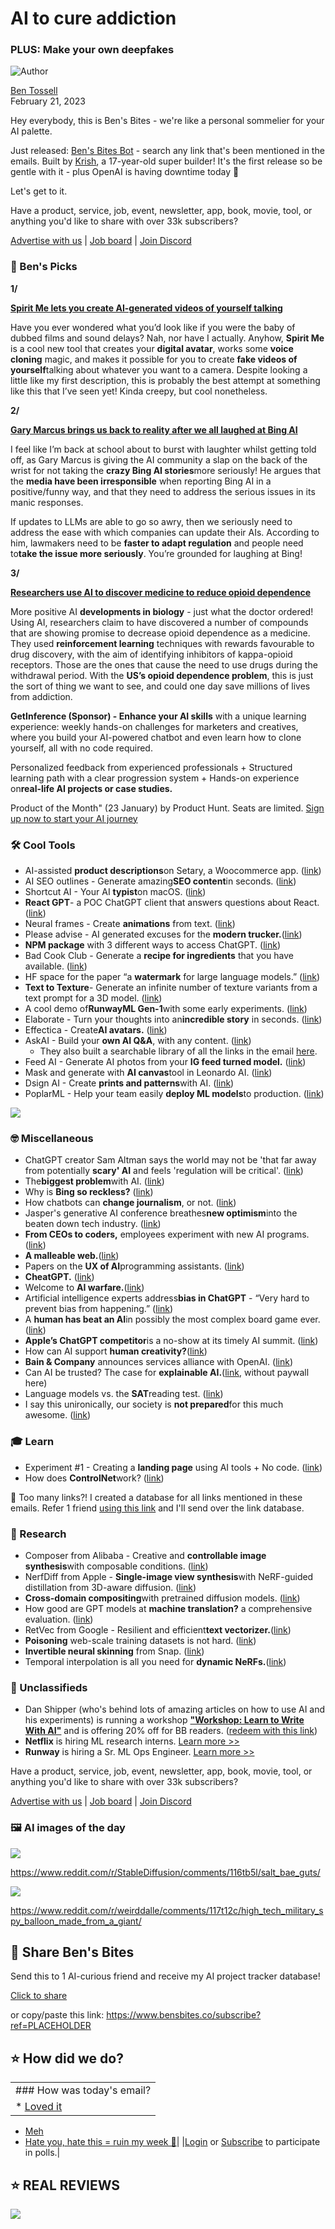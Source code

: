 # AI to cure addiction

### PLUS: Make your own deepfakes

![Author](https://media.beehiiv.com/cdn-cgi/image/fit=scale-down,format=auto,onerror=redirect,quality=80/uploads/user/profile_picture/fc858b4d-39e3-4be1-abf4-2b55504e21a2/thumb_uJ4UYake_400x400.jpg)

[Ben Tossell](https://www.twitter.com/bentossell)\
February 21, 2023

Hey everybody, this is Ben's Bites - we're like a personal sommelier for your AI palette.

Just released: [Ben's Bites Bot](https://search.bensbites.co/) - search any link that's been mentioned in the emails. Built by [Krish](https://twitter.com/krishnerkar), a 17-year-old super builder! It's the first release so be gentle with it - plus OpenAI is having downtime today 😬

Let's get to it.

Have a product, service, job, event, newsletter, app, book, movie, tool, or anything you'd like to share with over 33k subscribers?

[Advertise with us](https://sponsor.bensbites.co/) | [Job board](https://gigs.bensbites.co/) | [Join Discord](https://discord.gg/qd92NKjDdE)

### 🤌 Ben's Picks

**1/**

[**Spirit Me lets you create AI-generated videos of yourself talking**](https://spiritme.tech/)

Have you ever wondered what you’d look like if you were the baby of dubbed films and sound delays? Nah, nor have I actually. Anyhow, **Spirit Me** is a cool new tool that creates your **digital avatar**, works some **voice cloning** magic, and makes it possible for you to create **fake videos of yourself**talking about whatever you want to a camera. Despite looking a little like my first description, this is probably the best attempt at something like this that I’ve seen yet! Kinda creepy, but cool nonetheless.

**2/**

[**Gary Marcus brings us back to reality after we all laughed at Bing AI**](https://garymarcus.substack.com/p/why-is-bing-so-reckless)

I feel like I’m back at school about to burst with laughter whilst getting told off, as Gary Marcus is giving the AI community a slap on the back of the wrist for not taking the **crazy Bing AI stories**more seriously! He argues that the **media have been irresponsible** when reporting Bing AI in a positive/funny way, and that they need to address the serious issues in its manic responses.

If updates to LLMs are able to go so awry, then we seriously need to address the ease with which companies can update their AIs. According to him, lawmakers need to be **faster to adapt regulation** and people need to**take the issue more seriously**. You’re grounded for laughing at Bing!

**3/**

[**Researchers use AI to discover medicine to reduce opioid dependence**](https://scitechdaily.com/how-ai-can-help-create-and-optimize-drugs-to-treat-opioid-addiction/?utm_content=cmp-true)

More positive AI **developments in biology** - just what the doctor ordered! Using AI, researchers claim to have discovered a number of compounds that are showing promise to decrease opioid dependence as a medicine. They used **reinforcement learning** techniques with rewards favourable to drug discovery, with the aim of identifying inhibitors of kappa-opioid receptors. Those are the ones that cause the need to use drugs during the withdrawal period. With the **US’s opioid dependence problem**, this is just the sort of thing we want to see, and could one day save millions of lives from addiction.

**GetInference (Sponsor) - Enhance your AI skills** with a unique learning experience: weekly hands-on challenges for marketers and creatives, where you build your AI-powered chatbot and even learn how to clone yourself, all with no code required.

Personalized feedback from experienced professionals + Structured learning path with a clear progression system + Hands-on experience on**real-life AI projects or case studies.**

Product of the Month" (23 January) by Product Hunt. Seats are limited. [Sign up now to start your AI journey](https://getinference.com/)

### 🛠️ Cool Tools

- AI-assisted **product descriptions**on Setary, a Woocommerce app. ([link](https://twitter.com/jamesckemp/status/1627590380404310017))
- AI SEO outlines - Generate amazing**SEO content**in seconds. ([link](https://aiseooutlines.com/))
- Shortcut AI - Your AI **typist**on macOS. ([link](https://shortcutai.com/))
- **React GPT**- a POC ChatGPT client that answers questions about React. ([link](https://react-gpt.fly.dev/))
- Neural frames - Create **animations** from text. ([link](https://www.neuralframes.com/))
- Please advise - AI generated excuses for the **modern trucker.**([link](https://www.pleaseadvise.ai/))
- **NPM package** with 3 different ways to access ChatGPT. ([link](https://twitter.com/transitive_bs/status/1627594532618665984))
- Bad Cook Club - Generate a **recipe for ingredients** that you have available. ([link](https://www.badcook.club/))
- HF space for the paper “a **watermark** for large language models.” ([link](https://huggingface.co/spaces/tomg-group-umd/lm-watermarking))
- **Text to Texture**- Generate an infinite number of texture variants from a text prompt for a 3D model. ([link](https://leonardo-ai.typeform.com/text2texture?typeform-source=t.co))
- A cool demo of**RunwayML Gen-1**with some early experiments. ([link](https://twitter.com/karenxcheng/status/1627721862565482496))
- Elaborate - Turn your thoughts into an**incredible story** in seconds. ([link](https://elaborate.ai/))
- Effectica - Create**AI avatars.** ([link](https://effectica.app/))
- AskAI - Build your **own AI Q\&A**, with any content. ([link](https://no-code-ai-model-builder.com/ask-ai))
  - They also built a searchable library of all the links in the email [here](https://no-code-ai-model-builder.com/share-ask-ai?i=Pn98fTiTkXq497PHU8cYuIw2g1zkSK\&n=Ben's-Bites-AI-Library).
- Feed AI - Generate AI photos from your **IG feed turned model.** ([link](https://feed-ai.lol/))
- Mask and generate with **AI canvas**tool in Leonardo AI. ([link](https://twitter.com/LeonardoAi_/status/1627572017938722817))
- Dsign AI - Create **prints and patterns**with AI. ([link](https://app.dsign.ai/))
- PoplarML - Help your team easily **deploy ML models**to production. ([link](https://www.poplarml.com/))

![](https://media.beehiiv.com/cdn-cgi/image/fit=scale-down,format=auto,onerror=redirect,quality=80/uploads/asset/file/18243318-8aa8-4c7c-b76b-6c0211e12920/image.png)

### 🤓 Miscellaneous

- ChatGPT creator Sam Altman says the world may not be 'that far away from potentially **scary' AI** and feels 'regulation will be critical'. ([link](https://archive.is/6NmCV))
- The**biggest problem**with AI. ([link](https://www.youtube.com/watch?v=7emz4zZ226E))
- Why is **Bing so reckless?** ([link](https://garymarcus.substack.com/p/why-is-bing-so-reckless))
- How chatbots can **change journalism**, or not. ([link](https://www.semafor.com/article/02/17/2023/how-chatbots-can-change-journalism-or-not))
- Jasper's generative AI conference breathes**new optimism**into the beaten down tech industry. ([link](https://www.forbes.com/sites/qai/2023/02/20/jaspers-generative-ai-conference-breathes-new-optimism-into-the-beaten-down-tech-industry/?sh=7c9955275cad))
- **From CEOs to coders,** employees experiment with new AI programs. ([link](https://www.wsj.com/articles/from-ceos-to-coders-employees-experiment-with-new-ai-programs-32e1768a))
- **A malleable web.**([link](https://oio.land/the-malleable-web))
- Papers on the **UX of AI**programming assistants. ([link](https://austinhenley.com/blog/uxaicoding.html))
- **CheatGPT.** ([link](https://blog.humphd.org/cheatgpt/))
- Welcome to **AI warfare.**([link](https://open.spotify.com/episode/4LA4gDFDoI4c8i0gQAHb9g))
- Artificial intelligence experts address**bias in ChatGPT** - “Very hard to prevent bias from happening.” ([link](https://www.foxnews.com/media/artificial-intelligence-experts-address-bias-chatgpt-very-hard-prevent-bias-happening))
- A **human has beat an AI**in possibly the most complex board game ever. ([link](https://www.pcgamer.com/a-human-has-beat-an-ai-in-possibly-the-most-complex-board-game-ever/))
- **Apple’s ChatGPT competitor**is a no-show at its timely AI summit. ([link](https://www.macworld.com/article/1517769/apple-ai-summit-chatgpt-bing-bard-competitor.html))
- How can AI support **human creativity?**([link](https://www.weforum.org/agenda/2023/02/ai-can-catalyze-and-inhibit-your-creativity-here-is-how/))
- **Bain & Company** announces services alliance with OpenAI. ([link](https://www.prnewswire.com/news-releases/bain--company-announces-services-alliance-with-openai-to-help-enterprise-clients-identify-and-realize-the-full-potential-and-maximum-value-of-ai-301751396.html))
- Can AI be trusted? The case for **explainable AI.**([link](https://www.forbes.com/sites/heatherwishartsmith/2023/02/20/can-ai-be-trusted-the-case-for-explainable-ai/), without paywall here)
- Language models vs. the **SAT**reading test. ([link](https://jeffq.com/blog/language-models-vs-the-sat-reading-test/))
- I say this unironically, our society is **not prepared**for this much awesome. ([link](https://www.jonstokes.com/p/i-say-this-unironically-our-society))

### 🎓 Learn

- Experiment #1 - Creating a **landing page** using AI tools + No code. ([link](https://www.samdickie.me/writing/experiment-1-creating-a-landing-page-using-ai-tools-no-code))
- How does **ControlNet**work? ([link](https://twitter.com/drjimfan/status/1627740253346992128))

👋 Too many links?! I created a database for all links mentioned in these emails. Refer 1 friend [using this link](https://www.bensbites.co/subscribe?ref=PLACEHOLDER) and I'll send over the link database.

### 🔬 Research

- Composer from Alibaba - Creative and **controllable image synthesis**with composable conditions. ([link](https://arxiv.org/abs/2302.09778))
- NerfDiff from Apple - **Single-image view synthesis**with NeRF-guided distillation from 3D-aware diffusion. ([link](https://jiataogu.me/nerfdiff/))
- **Cross-domain compositing**with pretrained diffusion models. ([link](https://arxiv.org/abs/2302.10167))
- How good are GPT models at **machine translation?** a comprehensive evaluation. ([link](https://arxiv.org/abs/2302.09210))
- RetVec from Google - Resilient and efficient**text vectorizer.**([link](http://arxiv.org/abs/2302.09207))
- **Poisoning** web-scale training datasets is not hard. ([link](https://arxiv.org/abs/2302.10149))
- **Invertible neural skinning** from Snap. ([link](https://yashkant.github.io/invertible-neural-skinning/))
- Temporal interpolation is all you need for **dynamic NeRFs.**([link](https://sungheonpark.github.io/tempinterpnerf/))

### 📰 Unclassifieds

- Dan Shipper (who's behind lots of amazing articles on how to use AI and his experiments) is running a workshop [**"Workshop: Learn to Write With AI"**](https://every.to/chain-of-thought/workshop-learn-to-write-with-ai-41dd57aa-ede8-4f71-a8b0-76ca05086df3) and is offering 20% off for BB readers. ([redeem with this link](https://every.to/chain-of-thought/workshop-learn-to-write-with-ai-41dd57aa-ede8-4f71-a8b0-76ca05086df3))
- **Netflix** is hiring ML research interns. [Learn more >>](https://gigs.bensbites.co/jobs/machine-learning-intern-research-8c7f9b30)
- **Runway** is hiring a Sr. ML Ops Engineer. [Learn more >>](https://gigs.bensbites.co/jobs/sr-ml-ops-engineer-31507918)

Have a product, service, job, event, newsletter, app, book, movie, tool, or anything you'd like to share with over 33k subscribers?

[Advertise with us](https://sponsor.bensbites.co/) | [Job board](https://gigs.bensbites.co/) | [Join Discord](https://discord.gg/qd92NKjDdE)

### 🖼 AI images of the day

![](https://media.beehiiv.com/cdn-cgi/image/fit=scale-down,format=auto,onerror=redirect,quality=80/uploads/asset/file/e0f8eba9-3bd1-4bb9-8165-e4b9dd686f85/image.png)

<https://www.reddit.com/r/StableDiffusion/comments/116tb5l/salt_bae_guts/>

![](https://media.beehiiv.com/cdn-cgi/image/fit=scale-down,format=auto,onerror=redirect,quality=80/uploads/asset/file/4287c9cf-fa9b-4f8a-aa4e-7dbefe931a08/image.png)

<https://www.reddit.com/r/weirddalle/comments/117t12c/high_tech_military_spy_balloon_made_from_a_giant/>

## 🤗 Share Ben's Bites

Send this to 1 AI-curious friend and receive my AI project tracker database!

[Click to share](https://www.bensbites.co/subscribe?ref=PLACEHOLDER)

or copy/paste this link: https://www.bensbites.co/subscribe?ref=PLACEHOLDER

## ⭐️ How did we do?

||
|:---|
|### How was today's email?|
|\* [Loved it](https://www.bensbites.co/login)

- [Meh](https://www.bensbites.co/login)
- [Hate you, hate this = ruin my week 🥹](https://www.bensbites.co/login)|
  |[Login](https://www.bensbites.co/login) or [Subscribe](https://www.bensbites.co/subscribe) to participate in polls.|

## ⭐️ REAL REVIEWS

![](https://media.beehiiv.com/cdn-cgi/image/fit=scale-down,format=auto,onerror=redirect,quality=80/uploads/asset/file/c8a91ecd-5477-493e-bb9d-9ed8f04bde24/Screenshot_2022-12-13_at_14.55.58.png)
